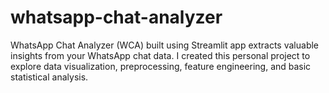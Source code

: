 # whatsapp-chat-analyzer
WhatsApp Chat Analyzer (WCA) built using Streamlit app extracts valuable insights from your WhatsApp chat data. 
I created this personal project to explore data visualization, preprocessing, feature engineering, and basic statistical analysis.
